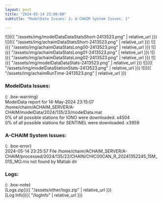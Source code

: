```yaml
---
layout: post
title: "2024-05-14 23:00:00"
subtitle: "ModelData Issues: 2; A-CHAIM System Issues: 1"

---
```


![]({{ "/assets/img/modelDataDataStatsShort-2413523.png" | relative_url }})
![]({{ "/assets/img/achaimDataStatsShort-2413523.png" | relative_url }})
![]({{ "/assets/img/achaimDataStatsLong00-2413523.png" | relative_url }})
![]({{ "/assets/img/achaimDataStatsLong01-2413523.png" | relative_url }})
![]({{ "/assets/img/achaimDataStatsLong02-2413523.png" | relative_url }})
![]({{ "/assets/img/modelDataDataStats-2413523.png" | relative_url }})
![]({{ "/assets/img/modelDataStationStats-2413523.png" | relative_url }})
![]({{ "/assets/img/achaimRunTime-2413523.png" | relative_url }})


### ModelData Issues:  
  
{: .box-warning}  
 ModelData report for 14-May-2024 23:15:07   
 /home/chaim/ACHAIM_SERVER/A-CHAIM/modelData/2024/135/23/modelData.mat   
 0% of all possible stations for IONO were downloaded. x4504   
 0% of all possible stations for SENTINEL were downloaded. x3959   
  
### A-CHAIM System Issues:  
  
{: .box-error}  
2024-05-14 23:25:57 File /home/chaim/ACHAIM_SERVER/A-CHAIM/processed/2024/135/22/CHAIN/CHIC00CAN_R_20241352245_15M_01S_MO.rnx not found by Matlab dir  

### Logs:  
  
{: .box-note}  
[Logs.zip]({{ "/assets/other/logs.zip" | relative_url }})  
[Log Info]({{ "/logInfo" | relative_url }})  
